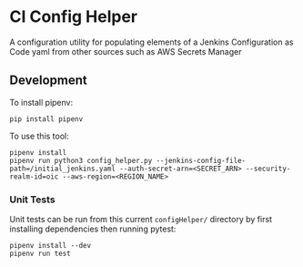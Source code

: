 # CI Config Helper
A configuration utility for populating elements of a Jenkins Configuration as Code yaml from other sources such as AWS Secrets Manager

## Development

To install pipenv:
```shell
pip install pipenv
```

To use this tool:

```shell
pipenv install
pipenv run python3 config_helper.py --jenkins-config-file-path=/initial_jenkins.yaml --auth-secret-arn=<SECRET_ARN> --security-realm-id=oic --aws-region=<REGION_NAME>
```

### Unit Tests

Unit tests can be run from this current `configHelper/` directory by first installing dependencies then running pytest:

```shell
pipenv install --dev
pipenv run test
```